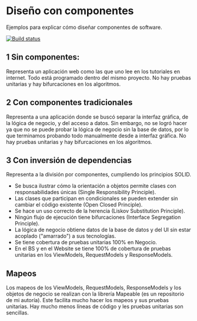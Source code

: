 # Diseño con componentes
Ejemplos para explicar cómo diseñar componentes de software.

[![Build status](https://ci.appveyor.com/api/projects/status/x5v48xc923g5b9lr?svg=true)](https://ci.appveyor.com/project/oscarcenteno/diseno-con-componentes)

## 1 Sin componentes: 
Representa un aplicación web como las que uno lee en los tutoriales en internet. Todo está programado dentro del mismo proyecto. No hay pruebas unitarias y hay bifurcaciones en los algoritmos.

## 2 Con componentes tradicionales
Representa a una aplicación donde se buscó separar la interfaz gráfica, de la lógica de negocio, y del acceso a datos. Sin embargo, no se logró hacer ya que no se puede probar la lógica de negocio sin la base de datos, por lo que terminamos probando todo manualmente desde a interfaz gráfica. No hay pruebas unitarias y hay bifurcaciones en los algoritmos.

## 3 Con inversión de dependencias
Representa a la división por componentes, cumpliendo los principios SOLID. 
* Se busca ilustrar cómo la orientación a objetos permite clases con responsabilidades únicas (Single Responsibility Principle). 
* Las clases que participan en condicionales se pueden extender sin cambiar el código existente (Open Closed Principle). 
* Se hace un uso correcto de la herencia (Liskov Substitution Principle). 
* Ningún flujo de ejecución tiene bifurcaciones (Interface Segregation Principle). 
* La lógica de negocio obtiene datos de la base de datos y del UI sin estar acoplado ("amarrado") a sus tecnologías.
* Se tiene cobertura de pruebas unitarias 100% en Negocio. 
* En el BS y en el Website se tiene 100% de cobertura de pruebas unitarias en los ViewModels, RequestModels y ResponseModels.

## Mapeos
Los mapeos de los ViewModels, RequestModels, ResponseModels y los objetos de negocio se realizan con la librería Mapeable (es un repositorio de mi autoría). Este facilita mucho hacer los mapeos y sus pruebas unitarias. Hay mucho menos líneas de código y les pruebas unitarias son sencillas.
